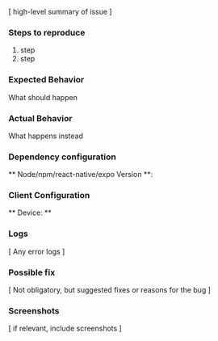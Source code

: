 [ high-level summary of issue ]

### Steps to reproduce
1. step
1. step

### Expected Behavior
What should happen

### Actual Behavior
What happens instead

### Dependency configuration
** Node/npm/react-native/expo Version **:

### Client Configuration
** Device: **

### Logs
[ Any error logs ]

### Possible fix
[ Not obligatory, but suggested fixes or reasons for the bug ]

### Screenshots
[ if relevant, include screenshots ]
